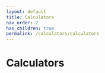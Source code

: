 ```yaml
---
layout: default
title: Calculators
nav_order: 2
has_children: true
permalink: /calculators/calculators
---
```


# Calculators

